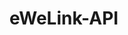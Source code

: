 <!--
 * @Author: Carl
 * @Date: 2020-10-27 15:35:42
 * @LastEditors: Carl
 * @LastEditTime: 2020-10-27 15:36:01
-->
# eWeLink-API